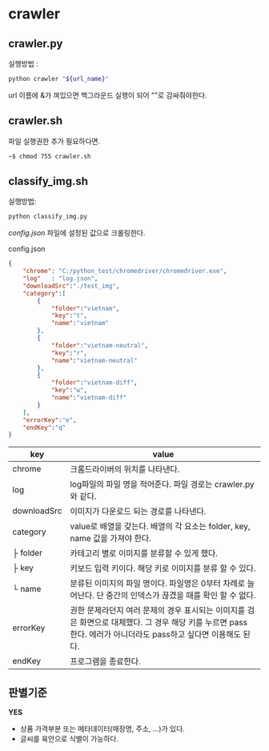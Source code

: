 # crawler
## crawler.py
실행방법 :
```bash
python crawler "${url_name}"
```
url 이름에 &가 껴있으면 백그라운드 실행이 되어 ""로 감싸줘야한다.

## crawler.sh
파일 실행권한 추가 필요하다면.
```bash
~$ chmod 755 crawler.sh
```

## classify_img.sh
실행방법:
```bash
python classify_img.py
```
_config.json_ 파일에 설정된 값으로 크롤링한다.

config.json
```json
{
    "chrome": "C:/python_test/chromedriver/chromedriver.exe",
    "log"   : "log.json",
    "downloadSrc":"./test_img",
    "category":[
        {
            "folder":"vietnam",
            "key":"t",
            "name":"vietnam"
        },
        {
            "folder":"vietnam-neutral",
            "key":"r",
            "name":"vietnam-neutral"
        },
        {
            "folder":"vietnam-diff",
            "key":"w",
            "name":"vietnam-diff"
        }
    ],
    "errorKey":"e",
    "endKey":"q"
}
```
|key|value|
|---|---|
|chrome|크롬드라이버의 위치를 나타낸다. 
|log|log파일의 파일 명을 적어준다. 파일 경로는 crawler.py와 같다.|
|downloadSrc| 이미지가 다운로드 되는 경로를 나타낸다.|
|category| value로 배열을 갖는다. 배열의 각 요소는 folder, key, name 값을 가져야 한다.
|├ folder| 카테고리 별로 이미지를 분류할 수 있게 했다. 
|├ key | 키보드 입력 키이다. 해당 키로 이미지를 분류 할 수 있다.
|└ name | 분류된 이미지의 파일 명이다. 파일명은 0부터 차례로 늘어난다. 단 중간의 인덱스가 끊겼을 때를 확인 할 수 없다.
|errorKey| 권한 문제라던지 여러 문제의 경우 표시되는 이미지를 검은 화면으로 대체했다. 그 경우 해당 키를 누르면 pass 한다. 에러가 아니더라도 pass하고 싶다면 이용해도 된다.
|endKey| 프로그램을 종료한다.

## 판별기준
__YES__
* 상품 가격부분 또는 메타데이터(매장명, 주소, ...)가 있다.
* 글씨를 육안으로 식별이 가능하다.